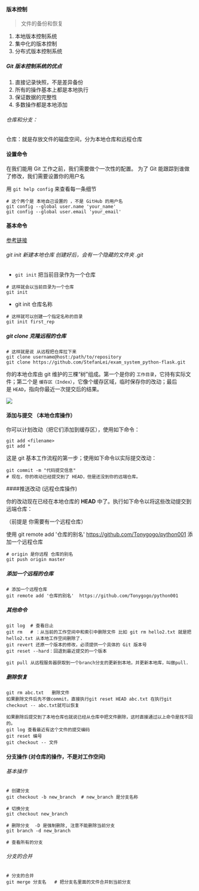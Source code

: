 #### 版本控制

> 文件的备份和恢复

1. 本地版本控制系统
2. 集中化的版本控制
3. 分布式版本控制系统



##### Git 版本控制系统的优点

1. 直接记录快照，不是差异备份
2. 所有的操作基本上都是本地执行
3. 保证数据的完整性
4. 多数操作都是本地添加



###### 仓库和分支：

仓库：就是存放文件的磁盘空间，分为本地仓库和远程仓库



#### 设置命令

在我们能用 Git 工作之前，我们需要做个一次性的配置。 为了 Git 能跟踪到谁做了修改，我们需要设置你的用户名 

用 `git help config` 来查看每一条细节 

```
# 这个两个是 本地自己设置的 ，不是 GitHub 的用户名
git config --global user.name 'your_name'
git config --global user.email 'your_email' 
```



#### 基本命令

[参考链接](http://www.bootcss.com/p/git-guide/)

###### git init 新建本地仓库  创建好后，会有一个隐藏的文件夹 .git

- `git init` 把当前目录作为一个仓库

```
# 这样就会以当前目录为一个仓库
git init
```

- git init 仓库名称

```
# 这样就可以创建一个指定名称的目录
git init first_rep
```

##### git clone 克隆远程的仓库

```
# 这样就是说 从远程把仓库拉下来
git clone username@host:/path/to/repository
git clone https://github.com/StefanLei/exam_system_python-flask.git
```

你的本地仓库由 git 维护的三棵“树”组成。第一个是你的 `工作目录`，它持有实际文件；第二个是 `缓存区（Index）`，它像个缓存区域，临时保存你的改动；最后是 `HEAD`，指向你最近一次提交后的结果。 

![](http://www.bootcss.com/p/git-guide/img/trees.png)



#### 添加与提交 （本地仓库操作）

你可以计划改动（把它们添加到缓存区），使用如下命令： 

```
git add <filename>
git add *
```

这是 git 基本工作流程的第一步；使用如下命令以实际提交改动： 

```
git commit -m "代码提交信息"
# 现在，你的改动已经提交到了 HEAD，但是还没到你的远端仓库。
```

####推送改动 (远程仓库操作)

你的改动现在已经在本地仓库的 **HEAD** 中了。执行如下命令以将这些改动提交到远端仓库： 

（前提是 你需要有一个远程仓库） 

使用 git remote add '仓库的别名'  https://github.com/Tonygogo/python001 添加一个远程仓库

```
# origin 是你远程 仓库的别名
git push origin master    
```

##### 添加一个远程的仓库

```
# 添加一个远程仓库
git remote add '仓库的别名'  https://github.com/Tonygogo/python001 
```

##### 其他命令

```
git log  # 查看日止
git rm   # ：从当前的工作空间中和索引中删除文件 比如 git rm hello2.txt 就是把 hello2.txt 从本地工作空间删除了. 
git revert 还原一个版本的修改，必须提供一个具体的 Git 版本号
git reset --hard：回退到最近提交的一个版本

git pull 从远程服务器获取到一个branch分支的更新到本地，并更新本地库，叫做pull.
```



##### 删除恢复

```
git rm abc.txt   删除文件
如果删除文件后先不做commit，直接执行git reset HEAD abc.txt 在执行git checkout -- abc.txt就可以恢复

如果删除后提交到了本地仓库也就说已经从仓库中把文件删除，这时直接通过以上命令是找不回的。
git log 查看最近有这个文件的提交编码
git reset 编号
git checkout -- 文件
```



#### 分支操作 (对仓库的操作，不是对工作空间)

###### 基本操作

```
# 创建分支
git checkout -b new_branch  # new_branch 是分支名称

# 切换分支
git checkout new_branch

# 删除分支  -D 是强制删除, 注意不能删除当前分支
git branch -d new_branch 

# 查看所有的分支
```

###### 分支的合并

```
# 分支的合并
git merge 分支名   # 把分支名里面的文件合并到当前分支
```

